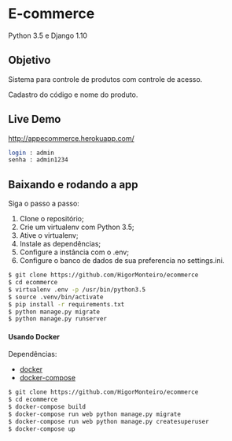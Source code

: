 # E-commerce 

Python 3.5 e Django 1.10

## Objetivo

Sistema para controle de produtos com controle de acesso.

Cadastro do código e nome do produto.

## Live Demo

http://appecommerce.herokuapp.com/

```bash
login : admin
senha : admin1234
```

## Baixando e rodando a app


Siga o passo a passo:

1. Clone o repositório;
2. Crie um virtualenv com Python 3.5;
3. Ative o virtualenv;
4. Instale as dependências;
5. Configure a instância com o .env;
6. Configure o banco de dados de sua preferencia no settings.ini.

```bash
$ git clone https://github.com/HigorMonteiro/ecommerce
$ cd ecommerce
$ virtualenv .env -p /usr/bin/python3.5
$ source .venv/bin/activate
$ pip install -r requirements.txt
$ python manage.py migrate
$ python manage.py runserver
```

#### Usando Docker

Dependências:

- [docker](https://www.docker.com/)
- [docker-compose](https://docs.docker.com/compose/)

```sh
$ git clone https://github.com/HigorMonteiro/ecommerce
$ cd ecommerce
$ docker-compose build
$ docker-compose run web python manage.py migrate
$ docker-compose run web python manage.py createsuperuser
$ docker-compose up
```
